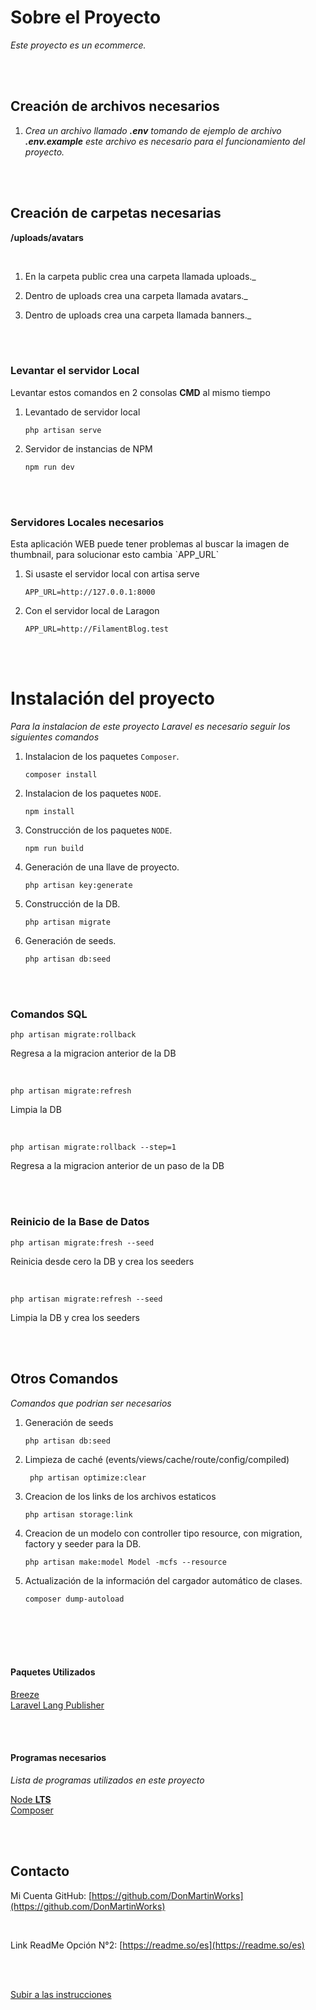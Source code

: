 <a name="readme-top"></a>

# Sobre el Proyecto

_Este proyecto es un ecommerce._

<br />
<br />

## Creación de archivos necesarios

1. _Crea un archivo llamado <b>.env</b> tomando de ejemplo de archivo <b>.env.example</b> este archivo es necesario para el funcionamiento del proyecto._

<br />
<br />

## Creación de carpetas necesarias

<b>/uploads/avatars</b>

<br />

1. En la carpeta public crea una carpeta llamada uploads.\_

2. Dentro de uploads crea una carpeta llamada avatars.\_

3. Dentro de uploads crea una carpeta llamada banners.\_

<br />
<br />

### Levantar el servidor Local

<p>Levantar estos comandos en 2 consolas <b>CMD</b> al mismo tiempo</p>

1. Levantado de servidor local

    ```
    php artisan serve
    ```

2. Servidor de instancias de NPM

    ```
    npm run dev
    ```

<br />
<br />

### Servidores Locales necesarios

<p>Esta aplicación WEB puede tener problemas al buscar la imagen de thumbnail, para solucionar esto cambia `APP_URL` </p>

1. Si usaste el servidor local con artisa serve

    ```
    APP_URL=http://127.0.0.1:8000
    ```

2. Con el servidor local de Laragon

    ```
    APP_URL=http://FilamentBlog.test
    ```

<br />
<br />

# Instalación del proyecto

_Para la instalacion de este proyecto Laravel es necesario seguir los siguientes comandos_

1. Instalacion de los paquetes `Composer`.

    ```
    composer install
    ```

2. Instalacion de los paquetes `NODE`.

    ```
    npm install
    ```

3. Construcción de los paquetes `NODE`.

    ```
    npm run build
    ```

4. Generación de una llave de proyecto.

    ```
    php artisan key:generate
    ```

5. Construcción de la DB.

    ```
    php artisan migrate
    ```

6. Generación de seeds.

    ```
    php artisan db:seed
    ```

<br />
<br />

### Comandos SQL

```
php artisan migrate:rollback
```

<p>Regresa a la migracion anterior de la DB</p>

<br />

```
php artisan migrate:refresh
```

<p>Limpia la DB</p>

<br />

```
php artisan migrate:rollback --step=1
```

<p>Regresa a la migracion anterior de un paso de la DB</p>

<br />
<br />

### Reinicio de la Base de Datos

```
php artisan migrate:fresh --seed
```

<p>Reinicia desde cero la DB y crea los seeders</p>

<br />

```
php artisan migrate:refresh --seed
```

<p>Limpia la DB y crea los seeders</p>

<br />
<br />

## Otros Comandos

_Comandos que podrian ser necesarios_

1. Generación de seeds

    ```
    php artisan db:seed
    ```

2. Limpieza de caché (events/views/cache/route/config/compiled)

    ```
     php artisan optimize:clear
    ```

3. Creacion de los links de los archivos estaticos

    ```
    php artisan storage:link
    ```

4. Creacion de un modelo con controller tipo resource, con migration, factory y seeder para la DB.

    ```
    php artisan make:model Model -mcfs --resource
    ```

5. Actualización de la información del cargador automático de clases.

    ```
    composer dump-autoload
    ```

<br />
<br />
<br />
<br />

#### Paquetes Utilizados

<p align="left">
<a href="https://laravel.com/docs/9.x/starter-kits#laravel-breeze">Breeze</a>
<br />
<a href="https://publisher.laravel-lang.com/">Laravel Lang Publisher</a>
</p>

<br />
<br />

#### Programas necesarios

_Lista de programas utilizados en este proyecto_

<p align="left">
<a href="https://nodejs.org/">Node <b>LTS</b></a>
<br />
<a href="https://getcomposer.org/download/">Composer</a>
</p>

<br />
<br />

## Contacto

Mi Cuenta GitHub: [https://github.com/DonMartinWorks](https://github.com/DonMartinWorks)

<br />

Link ReadMe Opción N°2: [https://readme.so/es](https://readme.so/es)

<br />
<br />

<a href="#readme-top">Subir a las instrucciones</a>
